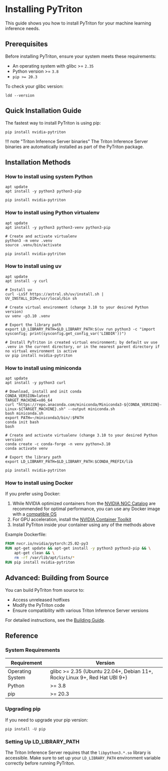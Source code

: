 <!--
Copyright (c) 2022-2023, NVIDIA CORPORATION. All rights reserved.

Licensed under the Apache License, Version 2.0 (the "License");
you may not use this file except in compliance with the License.
You may obtain a copy of the License at

    http://www.apache.org/licenses/LICENSE-2.0

Unless required by applicable law or agreed to in writing, software
distributed under the License is distributed on an "AS IS" BASIS,
WITHOUT WARRANTIES OR CONDITIONS OF ANY KIND, either express or implied.
See the License for the specific language governing permissions and
limitations under the License.
-->

# Installing PyTriton

This guide shows you how to install PyTriton for your machine learning inference needs.

## Prerequisites

Before installing PyTriton, ensure your system meets these requirements:

- An operating system with glibc >= `2.35`
- Python version >= `3.8`
- `pip >= 20.3`

To check your glibc version:
```shell
ldd --version
```

## Quick Installation Guide

The fastest way to install PyTriton is using pip:

```shell
pip install nvidia-pytriton
```

!!! note "Triton Inference Server binaries"
    The Triton Inference Server binaries are automatically installed as part of the PyTriton package.

## Installation Methods

### How to install using system Python

```shell
apt update
apt install -y python3 python3-pip

pip install nvidia-pytriton
```

### How to install using Python virtualenv

```shell
apt update
apt install -y python3 python3-venv python3-pip

# Create and activate virtualenv
python3 -m venv .venv
source .venv/bin/activate

pip install nvidia-pytriton
```

### How to install using uv

```shell
apt update
apt install -y curl

# Install uv
curl -LsSf https://astral.sh/uv/install.sh | UV_INSTALL_DIR=/usr/local/bin sh

# Create virtual environment (change 3.10 to your desired Python version)
uv venv -p3.10 .venv

# Export the library path
export LD_LIBRARY_PATH=$LD_LIBRARY_PATH:$(uv run python3 -c "import sysconfig; print(sysconfig.get_config_var('LIBDIR'))")

# Install PyTriton in created virtual environment; by default uv use .venv in the current directory, or in the nearest parent directory if no virtual environment is active
uv pip install nvidia-pytriton
```

### How to install using miniconda

```shell
apt update
apt install -y python3 curl

# Download, install and init conda
CONDA_VERSION=latest
TARGET_MACHINE=x86_64
curl "https://repo.anaconda.com/miniconda/Miniconda3-${CONDA_VERSION}-Linux-${TARGET_MACHINE}.sh" --output miniconda.sh
bash miniconda.sh
export PATH=~/miniconda3/bin/:$PATH
conda init bash
bash

# Create and activate virtualenv (change 3.10 to your desired Python version)
conda create -c conda-forge -n venv python=3.10
conda activate venv

# Export the library path
export LD_LIBRARY_PATH=$LD_LIBRARY_PATH:$CONDA_PREFIX/lib

pip install nvidia-pytriton
```

### How to install using Docker

If you prefer using Docker:

1. While NVIDIA optimized containers from the [NVIDIA NGC Catalog](https://catalog.ngc.nvidia.com/containers) are recommended for optimal performance, you can use any Docker image with a [compatible OS](#system-requirements)
2. For GPU acceleration, install the [NVIDIA Container Toolkit](https://docs.nvidia.com/datacenter/cloud-native/container-toolkit/overview.html)
3. Install PyTriton inside your container using any of the methods above

Example Dockerfile:
```dockerfile
FROM nvcr.io/nvidia/pytorch:25.02-py3
RUN apt-get update && apt-get install -y python3 python3-pip && \
    apt-get clean && \
    rm -rf /var/lib/apt/lists/*
RUN pip install nvidia-pytriton
```

## Advanced: Building from Source

You can build PyTriton from source to:

- Access unreleased hotfixes
- Modify the PyTriton code
- Ensure compatibility with various Triton Inference Server versions

For detailed instructions, see the [Building Guide](guides/building.md).

## Reference

### System Requirements

| Requirement | Version |
|-------------|---------|
| Operating System | glibc >= 2.35 (Ubuntu 22.04+, Debian 11+, Rocky Linux 9+, Red Hat UBI 9+) |
| Python | >= 3.8 |
| pip | >= 20.3 |

### Upgrading pip

If you need to upgrade your pip version:

```shell
pip install -U pip
```

### Setting Up LD_LIBRARY_PATH

The Triton Inference Server requires that the `libpython3.*.so` library is accessible. Make sure to set up your `LD_LIBRARY_PATH` environment variable correctly before running PyTriton.
